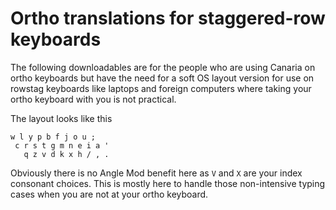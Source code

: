 # Ortho translations for staggered-row keyboards

The following downloadables are for the people who are using Canaria on ortho keyboards but have the need
for a soft OS layout version for use on rowstag keyboards like laptops and foreign computers where
taking your ortho keyboard with you is not practical.

The layout looks like this
```
w l y p b f j o u ;
 c r s t g m n e i a '
   q z v d k x h / , .
```

Obviously there is no Angle Mod benefit here as `V` and `X` are your index consonant choices.  This is mostly here
to handle those non-intensive typing cases when you are not at your ortho keyboard.
